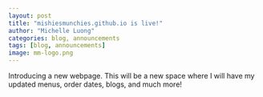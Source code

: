 ```yaml
---
layout: post
title: "mishiesmunchies.github.io is live!"
author: "Michelle Luong"
categories: blog, announcements
tags: [blog, announcements]
image: mm-logo.png
---
```


Introducing a new webpage. This will be a new space where I will have my updated menus, order dates, blogs, and much more! 